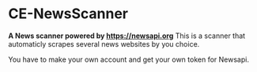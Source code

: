 # CE-NewsScanner
**A News scanner powered by https://newsapi.org**
This is a scanner that automaticly scrapes several news websites by you choice. 

You have to make your own account and get your own token for Newsapi.
